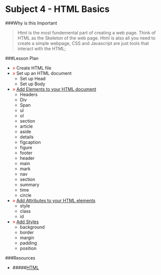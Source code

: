 # Subject 4 - HTML Basics

###Why is this Important
>Html is the most fundemental part of creating a web page. Think of HTML as the Skeleton of the web page. Html is also all you need to create a simple webpage, CSS and Javascript are just tools that interact with the HTML;

###Lesson Plan
* <span style = 'color:red;'>»</span> Create HTML file
* <span style = 'color:red;'>»</span> Set up an HTML document
    - Set up Head
    - Set up Body
* <span style = 'color:red;'>»</span> [Add Elements to your HTML document](https://developer.mozilla.org/en-US/docs/Web/HTML)
    - Headers
    - Div
    - Span
    - ul
    - ol
    - section
    - article
    - aside
    - details
    - figcaption
    - figure
    - footer
    - header
    - main
    - mark
    - nav
    - section
    - summary
    - time
    - circle
* <span style = 'color:red;'>»</span> [Add Attributes to your HTML elements](https://developer.mozilla.org/en-US/docs/Web/HTML/Global_attributes)
    - style
    - class
    - id
* <span style = 'color:red;'>»</span> [Add Styles](https://developer.mozilla.org/en-US/docs/Web/CSS/Reference#Selectors)
    - background
    - border
    - margin
    - padding
    - position

###Resources
* #####[HTML](https://developer.mozilla.org/en-US/docs/Web/HTML)
